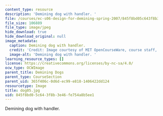 ```yaml
---
content_type: resource
description: 'Demining dog with handler. '
file: /courses/ec-s06-design-for-demining-spring-2007/845f8bd05c643f8b3e46fe754a8b5ee1_dog05.jpg
file_size: 106889
file_type: image/jpeg
hide_download: true
hide_download_original: null
image_metadata:
  caption: Demining dog with handler.
  credit: 'Credit: Image courtesy of MIT OpenCourseWare, course staff, and students.'
  image-alt: 'Demining dog with handler. '
learning_resource_types: []
license: https://creativecommons.org/licenses/by-nc-sa/4.0/
ocw_type: OCWImage
parent_title: Demining Dogs
parent_type: CourseSection
parent_uid: 365f406c-0d6d-ec99-e818-1406422dd124
resourcetype: Image
title: dog05.jpg
uid: 845f8bd0-5c64-3f8b-3e46-fe754a8b5ee1
---
```

Demining dog with handler. 